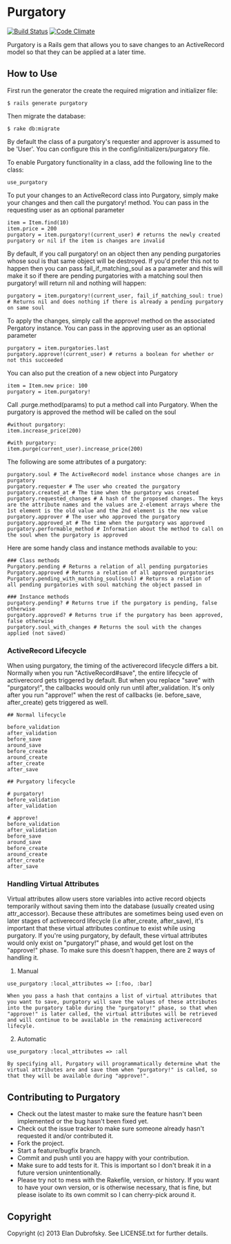 # Purgatory

[![Build Status](https://secure.travis-ci.org/financeit/purgatory.png)](http://travis-ci.org/financeit/purgatory)
[![Code Climate](https://codeclimate.com/github/financeit/purgatory.png)](https://codeclimate.com/github/financeit/purgatory)

Purgatory is a Rails gem that allows you to save changes to an ActiveRecord model so that they can be applied at a later time.

## How to Use

First run the generator the create the required migration and initializer file:

    $ rails generate purgatory

Then migrate the database:

    $ rake db:migrate

By default the class of a purgatory's requester and approver is assumed to be 'User'. You can configure this in the config/initializers/purgatory file.

To enable Purgatory functionality in a class, add the following line to the class:

    use_purgatory

To put your changes to an ActiveRecord class into Purgatory, simply make your changes and then call the purgatory! method. You can pass in the requesting user as an optional parameter

    item = Item.find(10)
    item.price = 200
    purgatory = item.purgatory!(current_user) # returns the newly created purgatory or nil if the item is changes are invalid

By default, if you call purgatory! on an object then any pending purgatories whose soul is that same object will be destroyed. If you'd prefer this not to happen then you can pass fail_if_matching_soul as a parameter and this will make it so if there are pending purgatories with a matching soul then purgatory! will return nil and nothing will happen: 

    purgatory = item.purgatory!(current_user, fail_if_matching_soul: true) # Returns nil and does nothing if there is already a pending purgatory on same soul

To apply the changes, simply call the approve! method on the associated Pergatory instance. You can pass in the approving user as an optional parameter

    purgatory = item.purgatories.last
    purgatory.approve!(current_user) # returns a boolean for whether or not this succeeded

You can also put the creation of a new object into Purgatory

    item = Item.new price: 100
    purgatory = item.purgatory!

Call .purge.method(params) to put a method call into Purgatory. When the purgatory is approved the method will be called on the soul

    #without purgatory:
    item.increase_price(200)

    #with purgatory:
    item.purge(current_user).increase_price(200)

The following are some attributes of a purgatory:

    purgatory.soul # The ActiveRecord model instance whose changes are in purgatory
    purgatory.requester # The user who created the purgatory
    purgatory.created_at # The time when the purgatory was created
    purgatory.requested_changes # A hash of the proposed changes. The keys are the attribute names and the values are 2-element arrays where the 1st element is the old value and the 2nd element is the new value
    purgatory.approver # The user who approved the purgatory
    purgatory.approved_at # The time when the purgatory was approved
    purgatory.performable_method # Information about the method to call on the soul when the purgatory is approved

Here are some handy class and instance methods available to you:

    ### Class methods
    Purgatory.pending # Returns a relation of all pending purgatories
    Purgatory.approved # Returns a relation of all approved purgatories
    Purgatory.pending_with_matching_soul(soul) # Returns a relation of
    all pending purgatories with soul matching the object passed in

    ### Instance methods
    purgatory.pending? # Returns true if the purgatory is pending, false otherwise
    purgatory.approved? # Returns true if the purgatory has been approved, false otherwise
    purgatory.soul_with_changes # Returns the soul with the changes applied (not saved)

### ActiveRecord Lifecycle

  When using purgatory, the timing of the activerecord lifecycle differs a bit. Normally when you run "ActiveRecord#save", the entire lifecycle of activerecord gets triggered by default. But when you replace "save" with "purgatory!", the callbacks woould only run until after_validation. It's only after you run "approve!" when the rest of callbacks (ie. before_save, after_create) gets triggered as well.

    ## Normal lifecycle

    before_validation
    after_validation
    before_save
    around_save
    before_create
    around_create
    after_create
    after_save 

    ## Purgatory lifecycle

    # purgatory!
    before_validation
    after_validation

    # approve!
    before_validation
    after_validation
    before_save
    around_save
    before_create
    around_create
    after_create
    after_save 


### Handling Virtual Attributes

  Virtual attributes allow users store variables into active record objects temporarily without saving them into the database (usually created using attr_accessor). Because these attributes are sometimes being used even on later stages of activerecord lifecycle (i.e after_create, after_save), it's important that these virtual attributes continue to exist while using purgatory. If you're using purgatory, by default, these virtual attributes would only exist on "purgatory!" phase, and would get lost on the "approve!" phase. To make sure this doesn't happen, there are 2 ways of handling it. 

  1. Manual 
  
    use_purgatory :local_attributes => [:foo, :bar]

    When you pass a hash that contains a list of virtual attributes that you want to save, purgatory will save the values of these attributes into the purgatory table during the "purgatory!" phase, so that when "approve!" is later called, the virtual attributes will be retrieved and will continue to be available in the remaining activerecord lifecyle.

  2. Automatic 

    use_purgatory :local_attributes => :all

    By specifying all, Purgatory will programmatically determine what the virtual attributes are and save them when "purgatory!" is called, so that they will be available during "approve!".
  

## Contributing to Purgatory
 
* Check out the latest master to make sure the feature hasn't been implemented or the bug hasn't been fixed yet.
* Check out the issue tracker to make sure someone already hasn't requested it and/or contributed it.
* Fork the project.
* Start a feature/bugfix branch.
* Commit and push until you are happy with your contribution.
* Make sure to add tests for it. This is important so I don't break it in a future version unintentionally.
* Please try not to mess with the Rakefile, version, or history. If you want to have your own version, or is otherwise necessary, that is fine, but please isolate to its own commit so I can cherry-pick around it.

## Copyright

Copyright (c) 2013 Elan Dubrofsky. See LICENSE.txt for
further details.

